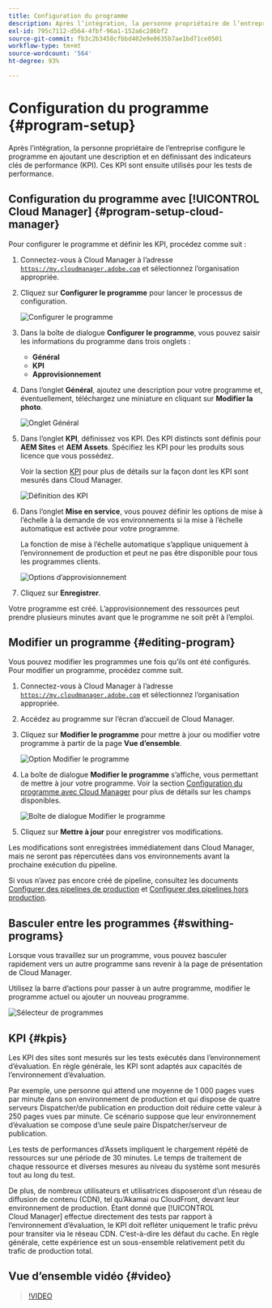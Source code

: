 ```yaml
---
title: Configuration du programme
description: Après l’intégration, la personne propriétaire de l’entreprise doit effectuer une configuration initiale du programme.
exl-id: 795c7112-d564-4fbf-96a1-152a6c286bf2
source-git-commit: fb3c2b3450cfbbd402e9e0635b7ae1bd71ce0501
workflow-type: tm+mt
source-wordcount: '564'
ht-degree: 93%

---
```



# Configuration du programme {#program-setup}

Après l’intégration, la personne propriétaire de l’entreprise configure le programme en ajoutant une description et en définissant des indicateurs clés de performance (KPI). Ces KPI sont ensuite utilisés pour les tests de performance.

## Configuration du programme avec [!UICONTROL Cloud Manager] {#program-setup-cloud-manager}

Pour configurer le programme et définir les KPI, procédez comme suit :

1. Connectez-vous à Cloud Manager à l’adresse [`https://my.cloudmanager.adobe.com`](https://my.cloudmanager.adobe.com) et sélectionnez l’organisation appropriée.

1. Cliquez sur **Configurer le programme** pour lancer le processus de configuration.

   ![Configurer le programme](/help/assets/set-up-program/setup1.png)

1. Dans la boîte de dialogue **Configurer le programme**, vous pouvez saisir les informations du programme dans trois onglets :

   * **Général**
   * **KPI**
   * **Approvisionnement**

1. Dans l’onglet **Général**, ajoutez une description pour votre programme et, éventuellement, téléchargez une miniature en cliquant sur **Modifier la photo**.

   ![Onglet Général](/help/assets/Setup_Program-General.png)

1. Dans l’onglet **KPI**, définissez vos KPI. Des KPI distincts sont définis pour **AEM Sites** et **AEM Assets**. Spécifiez les KPI pour les produits sous licence que vous possédez.

   Voir la section [KPI](#kpis) pour plus de détails sur la façon dont les KPI sont mesurés dans Cloud Manager.

   ![Définition des KPI](/help/assets/Setup_Program-KPIs.png)

1. Dans l’onglet **Mise en service**, vous pouvez définir les options de mise à l’échelle à la demande de vos environnements si la mise à l’échelle automatique est activée pour votre programme.

   La fonction de mise à l’échelle automatique s’applique uniquement à l’environnement de production et peut ne pas être disponible pour tous les programmes clients.

   ![Options d’approvisionnement](/help/assets/Setup_Program-Provisioning.png)

1. Cliquez sur **Enregistrer**.

Votre programme est créé. L’approvisionnement des ressources peut prendre plusieurs minutes avant que le programme ne soit prêt à l’emploi.

## Modifier un programme {#editing-program}

Vous pouvez modifier les programmes une fois qu’ils ont été configurés. Pour modifier un programme, procédez comme suit.

1. Connectez-vous à Cloud Manager à l’adresse [`https://my.cloudmanager.adobe.com`](https://my.cloudmanager.adobe.com) et sélectionnez l’organisation appropriée.

1. Accédez au programme sur l’écran d’accueil de Cloud Manager.

1. Cliquez sur **Modifier le programme** pour mettre à jour ou modifier votre programme à partir de la page **Vue d’ensemble**.

   ![Option Modifier le programme](/help/assets/set-up-program/edit-program1.png)

1. La boîte de dialogue **Modifier le programme** s’affiche, vous permettant de mettre à jour votre programme. Voir la section [Configuration du programme avec Cloud Manager](#program-setup-cloud-manager) pour plus de détails sur les champs disponibles.

   ![Boîte de dialogue Modifier le programme](/help/assets/set-up-program/edit-program-general.png)

1. Cliquez sur **Mettre à jour** pour enregistrer vos modifications.

Les modifications sont enregistrées immédiatement dans Cloud Manager, mais ne seront pas répercutées dans vos environnements avant la prochaine exécution du pipeline.

Si vous n’avez pas encore créé de pipeline, consultez les documents [Configurer des pipelines de production](/help/using/production-pipelines.md) et [Configurer des pipelines hors production](/help/using/non-production-pipelines.md).

## Basculer entre les programmes {#swithing-programs}

Lorsque vous travaillez sur un programme, vous pouvez basculer rapidement vers un autre programme sans revenir à la page de présentation de Cloud Manager.

Utilisez la barre d’actions pour passer à un autre programme, modifier le programme actuel ou ajouter un nouveau programme.

![Sélecteur de programmes](/help/assets/set-up-program/setup2.png)

## KPI {#kpis}

Les KPI des sites sont mesurés sur les tests exécutés dans l’environnement d’évaluation. En règle générale, les KPI sont adaptés aux capacités de l’environnement d’évaluation.

Par exemple, une personne qui attend une moyenne de 1 000 pages vues par minute dans son environnement de production et qui dispose de quatre serveurs Dispatcher/de publication en production doit réduire cette valeur à 250 pages vues par minute. Ce scénario suppose que leur environnement d’évaluation se compose d’une seule paire Dispatcher/serveur de publication.

Les tests de performances d’Assets impliquent le chargement répété de ressources sur une période de 30 minutes. Le temps de traitement de chaque ressource et diverses mesures au niveau du système sont mesurés tout au long du test.

De plus, de nombreux utilisateurs et utilisatrices disposeront d’un réseau de diffusion de contenu (CDN), tel qu’Akamai ou CloudFront, devant leur environnement de production. Étant donné que [!UICONTROL Cloud Manager] effectue directement des tests par rapport à l’environnement d’évaluation, le KPI doit refléter uniquement le trafic prévu pour transiter via le réseau CDN. C’est-à-dire les défaut du cache. En règle générale, cette expérience est un sous-ensemble relativement petit du trafic de production total.

## Vue d’ensemble vidéo {#video}

>[!VIDEO](https://video.tv.adobe.com/v/34714?captions=fre_fr)
